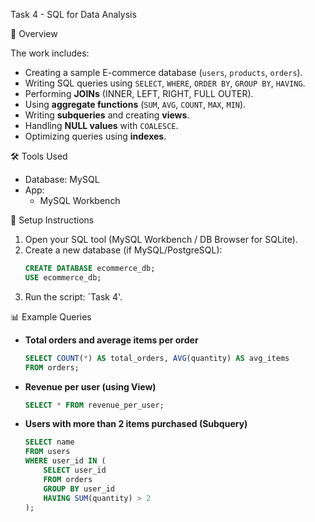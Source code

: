 
Task 4 - SQL for Data Analysis

 📌 Overview

The work includes:
- Creating a sample E-commerce database (`users`, `products`, `orders`).
- Writing SQL queries using `SELECT`, `WHERE`, `ORDER BY`, `GROUP BY`, `HAVING`.
- Performing **JOINs** (INNER, LEFT, RIGHT, FULL OUTER).
- Using **aggregate functions** (`SUM`, `AVG`, `COUNT`, `MAX`, `MIN`).
- Writing **subqueries** and creating **views**.
- Handling **NULL values** with `COALESCE`.
- Optimizing queries using **indexes**.



🛠 Tools Used
- Database: MySQL 
- App:  
  - MySQL Workbench
 


🚀 Setup Instructions
1. Open your SQL tool (MySQL Workbench / DB Browser for SQLite).  
2. Create a new database (if MySQL/PostgreSQL):  
   ```sql
   CREATE DATABASE ecommerce_db;
   USE ecommerce_db;
   ```  
3. Run the script: `Task 4'.  



📊 Example Queries
- **Total orders and average items per order**  
  ```sql
  SELECT COUNT(*) AS total_orders, AVG(quantity) AS avg_items
  FROM orders;
  ```

- **Revenue per user (using View)**  
  ```sql
  SELECT * FROM revenue_per_user;
  ```

- **Users with more than 2 items purchased (Subquery)**  
  ```sql
  SELECT name
  FROM users
  WHERE user_id IN (
      SELECT user_id
      FROM orders
      GROUP BY user_id
      HAVING SUM(quantity) > 2
  );
  ```



